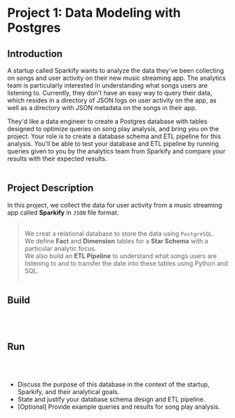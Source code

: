 # Project 1: Data Modeling with Postgres


## Introduction
A startup called Sparkify wants to analyze the data they've been collecting on songs and user activity on their new music streaming app. The analytics team is particularly interested in understanding what songs users are listening to. Currently, they don't have an easy way to query their data, which resides in a directory of JSON logs on user activity on the app, as well as a directory with JSON metadata on the songs in their app.

They'd like a data engineer to create a Postgres database with tables designed to optimize queries on song play analysis, and bring you on the project. Your role is to create a database schema and ETL pipeline for this analysis. You'll be able to test your database and ETL pipeline by running queries given to you by the analytics team from Sparkify and compare your results with their expected results.
<br><br>


## Project Description
In this project, we collect the data for user activity from a music streaming app called **Sparkify** in `JSON` file format.
><br>We creat a relational database to store the data using `PostgreSQL`. 
><br>We define **Fact** and **Dimension** tables for a **Star Schema** with a particular analytic focus. 
><br>We also build an **ETL Pipeline** to understand what songs users are listening to and to transfer the date into these tables using Python and SQL.
<br><br>


## Build
<br><br>


## Run
<br><br>


- Discuss the purpose of this database in the context of the startup, Sparkify, and their analytical goals.
- State and justify your database schema design and ETL pipeline.
- [Optional] Provide example queries and results for song play analysis.

